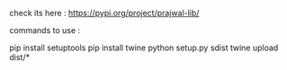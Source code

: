 check its here : https://pypi.org/project/prajwal-lib/

commands to use :

pip install setuptools
pip install twine
python setup.py sdist
twine upload dist/*

